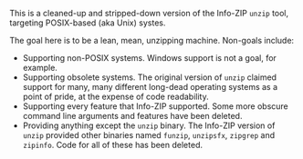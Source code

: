 
This is a cleaned-up and stripped-down version of the Info-ZIP `unzip`
tool, targeting POSIX-based (aka Unix) systes.

The goal here is to be a lean, mean, unzipping machine. Non-goals include:

* Supporting non-POSIX systems. Windows support is not a goal, for example.
* Supporting obsolete systems. The original version of `unzip` claimed
support for many, many different long-dead operating systems as a point of
pride, at the expense of code readability.
* Supporting every feature that Info-ZIP supported. Some more obscure
command line arguments and features have been deleted.
* Providing anything except the `unzip` binary. The Info-ZIP version of
`unzip` provided other binaries named `funzip`, `unzipsfx`, `zipgrep` and
`zipinfo`. Code for all of these has been deleted.

